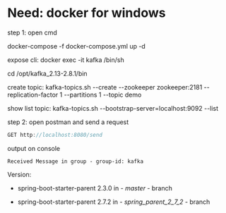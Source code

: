 # Need: docker for windows

step 1: open cmd 

docker-compose -f docker-compose.yml up -d

expose cli: docker exec -it kafka /bin/sh

cd /opt/kafka_2.13-2.8.1/bin

create topic: kafka-topics.sh --create --zookeeper zookeeper:2181 --replication-factor 1 --partitions 1 --topic demo

show list topic: kafka-topics.sh --bootstrap-server=localhost:9092 --list

step 2: open postman and send a request

```java
GET http://localhost:8080/send
```

output on console

```text
Received Message in group - group-id: kafka
```

Version:

- spring-boot-starter-parent 2.3.0 in *- master -* branch
  
- spring-boot-starter-parent 2.7.2 in *- spring_parent_2_7_2 -* branch
